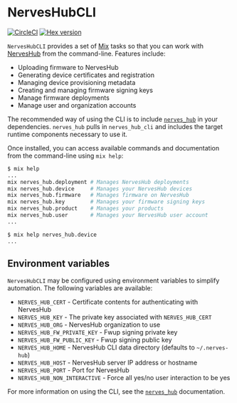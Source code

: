 # NervesHubCLI

[![CircleCI](https://circleci.com/gh/nerves-hub/nerves_hub_cli.svg?style=svg)](https://circleci.com/gh/nerves-hub/nerves_hub_cli)
[![Hex version](https://img.shields.io/hexpm/v/nerves_hub_cli.svg "Hex version")](https://hex.pm/packages/nerves_hub_cli)

`NervesHubCLI` provides a set of [Mix](https://hexdocs.pm/mix/Mix.html) tasks so
that you can work with [NervesHub](https://www.nerves-hub.org) from the
command-line. Features include:

* Uploading firmware to NervesHub
* Generating device certificates and registration
* Managing device provisioning metadata
* Creating and managing firmware signing keys
* Manage firmware deployments
* Manage user and organization accounts

The recommended way of using the CLI is to include
[`nerves_hub`](https://github.com/nerves-hub/nerves_hub) in your dependencies.
`nerves_hub` pulls in `nerves_hub_cli` and includes the target runtime
components necessary to use it.

Once installed, you can access available commands and documentation from the
command-line using `mix help`:

```sh
$ mix help
...
mix nerves_hub.deployment # Manages NervesHub deployments
mix nerves_hub.device     # Manages your NervesHub devices
mix nerves_hub.firmware   # Manages firmware on NervesHub
mix nerves_hub.key        # Manages your firmware signing keys
mix nerves_hub.product    # Manages your products
mix nerves_hub.user       # Manages your NervesHub user account
...

$ mix help nerves_hub.device
...
```

## Environment variables

`NervesHubCLI` may be configured using environment variables to simplify
automation. The following variables are available:

* `NERVES_HUB_CERT` - Certificate contents for authenticating with NervesHub
* `NERVES_HUB_KEY`  - The private key associated with `NERVES_HUB_CERT`
* `NERVES_HUB_ORG`  - NervesHub organization to use
* `NERVES_HUB_FW_PRIVATE_KEY` - Fwup signing private key
* `NERVES_HUB_FW_PUBLIC_KEY`  - Fwup signing public key
* `NERVES_HUB_HOME` - NervesHub CLI data directory (defaults to `~/.nerves-hub`)
* `NERVES_HUB_HOST` - NervesHub server IP address or hostname
* `NERVES_HUB_PORT` - Port for NervesHub
* `NERVES_HUB_NON_INTERACTIVE` - Force all yes/no user interaction to be yes

For more information on using the CLI, see the
[`nerves_hub`](https://github.com/nerves-hub/nerves_hub) documentation.
